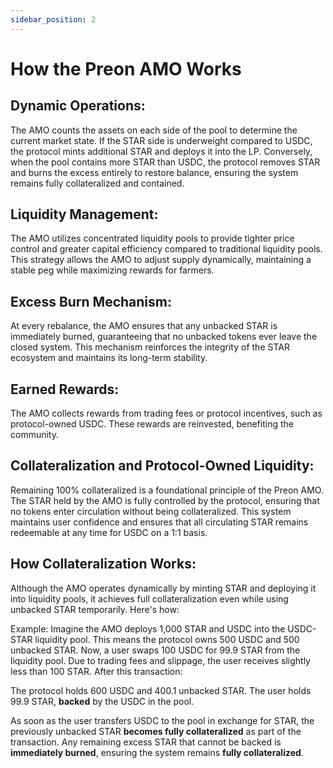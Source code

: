 ```yaml
---
sidebar_position: 2
---
```



# How the Preon AMO Works

## Dynamic Operations:

The AMO counts the assets on each side of the pool to determine the current market state. If the STAR side is underweight compared to USDC, the protocol mints additional STAR and deploys it into the LP. Conversely, when the pool contains more STAR than USDC, the protocol removes STAR and burns the excess entirely to restore balance, ensuring the system remains fully collateralized and contained.


## Liquidity Management:

The AMO utilizes concentrated liquidity pools to provide tighter price control and greater capital efficiency compared to traditional liquidity pools. This strategy allows the AMO to adjust supply dynamically, maintaining a stable peg while maximizing rewards for farmers.

## Excess Burn Mechanism:

At every rebalance, the AMO ensures that any unbacked STAR is immediately burned, guaranteeing that no unbacked tokens ever leave the closed system. This mechanism reinforces the integrity of the STAR ecosystem and maintains its long-term stability.

## Earned Rewards:

The AMO collects rewards from trading fees or protocol incentives, such as protocol-owned USDC. These rewards are reinvested, benefiting the community.

## Collateralization and Protocol-Owned Liquidity:

Remaining 100% collateralized is a foundational principle of the Preon AMO. The STAR held by the AMO is fully controlled by the protocol, ensuring that no tokens enter circulation without being collateralized. This system maintains user confidence and ensures that all circulating STAR remains redeemable at any time for USDC on a 1:1 basis.

## How Collateralization Works:

Although the AMO operates dynamically by minting STAR and deploying it into liquidity pools, it achieves full collateralization even while using unbacked STAR temporarily. Here's how:

Example: Imagine the AMO deploys 1,000 STAR and USDC into the USDC-STAR liquidity pool. This means the protocol owns 500 USDC and 500 unbacked STAR. Now, a user swaps 100 USDC for 99.9 STAR from the liquidity pool. Due to trading fees and slippage, the user receives slightly less than 100 STAR. After this transaction:

The protocol holds 600 USDC and 400.1 unbacked STAR.
The user holds 99.9 STAR, **backed** by the USDC in the pool.

As soon as the user transfers USDC to the pool in exchange for STAR, the previously unbacked STAR **becomes fully collateralized** as part of the transaction. Any remaining excess STAR that cannot be backed is **immediately burned**, ensuring the system remains **fully collateralized**.
